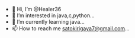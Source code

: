 - 👋 Hi, I’m @Healer36
- 👀 I’m interested in java,c,python...
- 🌱 I’m currently learning java...
- 📫 How to reach me satokirigaya7@gmail.com...

<!---
Healer36/Healer36 is a ✨ special ✨ repository because its `README.md` (this file) appears on your GitHub profile.
You can click the Preview link to take a look at your changes.
--->
